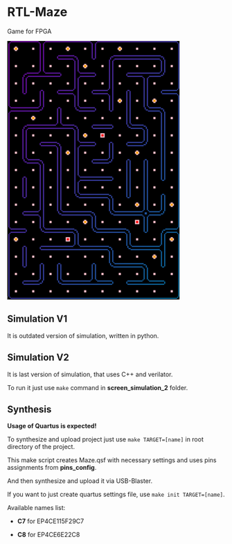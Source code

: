 # RTL-Maze

Game for FPGA

![maze](maze_img.png)

## Simulation V1

It is outdated version of simulation, written in python.

## Simulation V2

It is last version of simulation, that uses C++ and verilator.

To run it just use `make` command in **screen_simulation_2** folder.

## Synthesis

**Usage of Quartus is expected!**

To synthesize and upload project just use `make TARGET=[name]` in root directory of the project.

This make script creates Maze.qsf with necessary settings and uses pins assignments from **pins_config**.

And then synthesize and upload it via USB-Blaster. 

If you want to just create quartus settings file, use `make init TARGET=[name]`.

Available names list:

- **C7** for EP4CE115F29C7

- **C8** for EP4CE6E22C8
